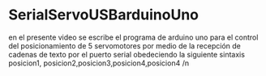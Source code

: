 # SerialServoUSBarduinoUno
en el presente video se escribe el programa de arduino uno para el control del posicionamiento de 5 servomotores por medio de la recepción de cadenas de texto por el puerto serial obedeciendo la siguiente sintaxis posicion1, posicion2,posicion3,posicion4,posicion4 /n 
